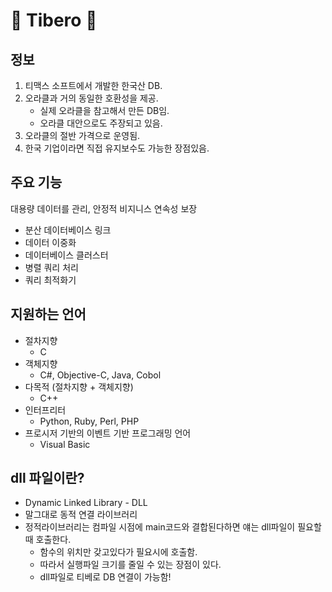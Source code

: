 # 🦎 Tibero 🦎

## 정보
1. 티맥스 소프트에서 개발한 한국산 DB.
2. 오라클과 거의 동일한 호환성을 제공.
	* 실제 오라클을 참고해서 만든 DB임.
	* 오라클 대안으로도 주장되고 있음.
3. 오라클의 절반 가격으로 운영됨.
4. 한국 기업이라면 직접 유지보수도 가능한 장점있음.

## 주요 기능
대용량 데이터를 관리, 안정적 비지니스 연속성 보장
* 분산 데이터베이스 링크
* 데이터 이중화
* 데이터베이스 클러스터
* 병렬 쿼리 처리
* 쿼리 최적화기

## 지원하는 언어
* 절차지향
	* C
* 객체지향
	* C#, Objective-C, Java, Cobol
* 다목적 (절차지향 + 객체지향)
	* C++
* 인터프리터
	* Python, Ruby, Perl, PHP
* 프로시저 기반의 이벤트 기반 프로그래밍 언어
	* Visual Basic

## dll 파일이란?
* Dynamic Linked Library - DLL
* 말그대로 동적 연결 라이브러리
* 정적라이브러리는 컴파일 시점에 main코드와 결합된다하면 얘는 dll파일이 필요할 때 호출한다.
	* 함수의 위치만 갖고있다가 필요시에 호출함.
	* 따라서 실행파일 크기를 줄일 수 있는 장점이 있다.
	* dll파일로 티베로 DB 연결이 가능함!
